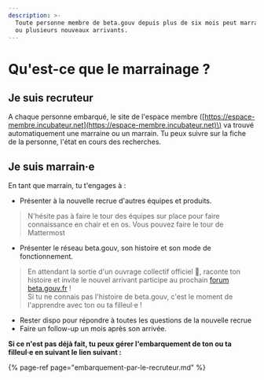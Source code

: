 ```yaml
---
description: >-
  Toute personne membre de beta.gouv depuis plus de six mois peut marrainer un
  ou plusieurs nouveaux arrivants.
---
```


# Qu'est-ce que le marrainage ?

## Je suis recruteur

A chaque personne embarqué, le site de l'espace membre \([https://espace-membre.incubateur.net](https://espace-membre.incubateur.net)\) va trouvé automatiquement une marraine ou un marrain. Tu peux suivre sur la fiche de la personne, l'état en cours des recherches.

## Je suis marrain·e

En tant que marrain, tu t'engages à :

* Présenter à la nouvelle recrue d'autres équipes et produits.

> N'hésite pas à faire le tour des équipes sur place pour faire connaissance en chair et en os. Vous pouvez faire le tour de Mattermost

* Présenter le réseau beta.gouv, son histoire et son mode de fonctionnement.

> En attendant la sortie d'un ouvrage collectif officiel 📖, raconte ton histoire et invite le nouvel arrivant participe au prochain [forum beta.gouv.fr](../../actions-transverses/rituels/seminaire.md) !  
> Si tu ne connais pas l'histoire de beta.gouv, c'est le moment de l'apprendre avec ton ou ta filleul·e !

* Rester dispo pour répondre à toutes les questions de la nouvelle recrue
* Faire un follow-up un mois après son arrivée.

**Si ce n'est pas déjà fait, tu peux gérer l'embarquement de ton ou ta filleul·e en suivant le lien suivant :**

{% page-ref page="embarquement-par-le-recruteur.md" %}

